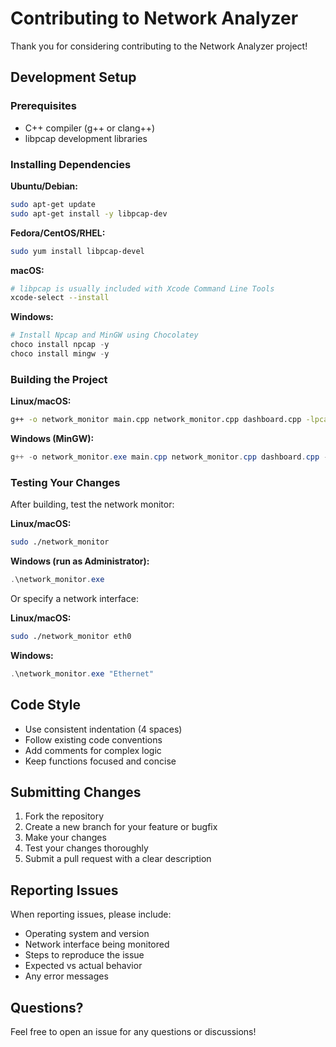# Contributing to Network Analyzer

Thank you for considering contributing to the Network Analyzer project!

## Development Setup

### Prerequisites

- C++ compiler (g++ or clang++)
- libpcap development libraries

### Installing Dependencies

**Ubuntu/Debian:**
```bash
sudo apt-get update
sudo apt-get install -y libpcap-dev
```

**Fedora/CentOS/RHEL:**
```bash
sudo yum install libpcap-devel
```

**macOS:**
```bash
# libpcap is usually included with Xcode Command Line Tools
xcode-select --install
```

**Windows:**
```powershell
# Install Npcap and MinGW using Chocolatey
choco install npcap -y
choco install mingw -y
```

### Building the Project

**Linux/macOS:**
```bash
g++ -o network_monitor main.cpp network_monitor.cpp dashboard.cpp -lpcap -lpthread
```

**Windows (MinGW):**
```powershell
g++ -o network_monitor.exe main.cpp network_monitor.cpp dashboard.cpp -lpacket -lws2_32 -static-libgcc -static-libstdc++ -I"C:/Program Files/Npcap/sdk/Include" -L"C:/Program Files/Npcap/sdk/Lib/x64"
```

### Testing Your Changes

After building, test the network monitor:

**Linux/macOS:**
```bash
sudo ./network_monitor
```

**Windows (run as Administrator):**
```powershell
.\network_monitor.exe
```

Or specify a network interface:

**Linux/macOS:**
```bash
sudo ./network_monitor eth0
```

**Windows:**
```powershell
.\network_monitor.exe "Ethernet"
```

## Code Style

- Use consistent indentation (4 spaces)
- Follow existing code conventions
- Add comments for complex logic
- Keep functions focused and concise

## Submitting Changes

1. Fork the repository
2. Create a new branch for your feature or bugfix
3. Make your changes
4. Test your changes thoroughly
5. Submit a pull request with a clear description

## Reporting Issues

When reporting issues, please include:
- Operating system and version
- Network interface being monitored
- Steps to reproduce the issue
- Expected vs actual behavior
- Any error messages

## Questions?

Feel free to open an issue for any questions or discussions!
